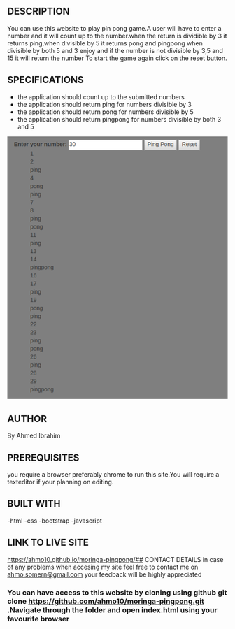 ## DESCRIPTION

You can use this website to play pin pong game.A user will have to enter a number and it will count up to the number.when the return is dividible by 3 it returns ping,when divisible by 5 it returns pong and pingpong when divisible by both 5 and 3 enjoy
and if the number is not divisible by 3,5 and 15 it will return the number
To start the game again click on the reset button.

## SPECIFICATIONS

-   the application should count up to the submitted numbers
-   the application should return ping for numbers divisible by 3
-   the application should return pong for numbers divisible by 5
-   the application should return pingpong for numbers divisible by both 3 and 5

![Alt text](/img/pingpong.png?raw=true "Optional Title")


## AUTHOR
By Ahmed Ibrahim
## PREREQUISITES
you require a browser preferably chrome to run this site.You will require a texteditor if your planning on editing.
## BUILT WITH
-html
-css
-bootstrap
-javascript
## LINK TO LIVE SITE
https://ahmo10.github.io/moringa-pingpong/## CONTACT DETAILS
in case of any problems when accesing my site feel free to contact me on ahmo.somern@gmail.com your feedback will be highly appreciated
### You can have access to this website by cloning using github git clone https://github.com/ahmo10/moringa-pingpong.git .Navigate through the folder and open index.html using your favourite browser

